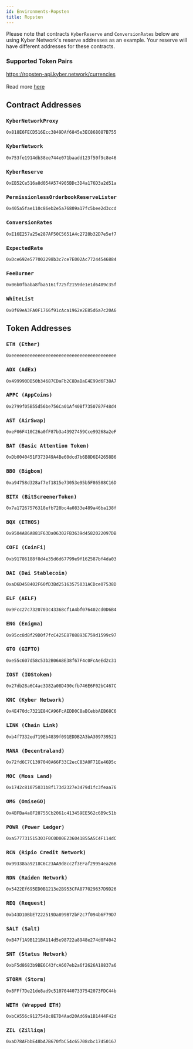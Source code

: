 ```yaml
---
id: Environments-Ropsten
title: Ropsten
---
```

[//]: # (tagline)
Please note that contracts `KyberReserve` and `ConversionRates` below are using Kyber Network's reserve addresses as an example. Your reserve will have different addresses for these contracts.

### Supported Token Pairs
https://ropsten-api.kyber.network/currencies <br><br>
Read more [here](api_abi-restfulapi.md#currencies)

## Contract Addresses
### `KyberNetworkProxy`
`0x818E6FECD516Ecc3849DAf6845e3EC868087B755`

### `KyberNetwork`
`0x753fe1914db38ee744e071baadd123f50f9c8e46`

### `KyberReserve`
`0xEB52Ce516a8d054A574905BDc3D4a176D3a2d51a`

### `PermissionlessOrderbookReserveLister`
`0x405a5fae110c86eb2e5a76809a17fc5bee2d3ccd`

### `ConversionRates`
`0xE16E257a25e287AF50C5651A4c2728b32D7e5ef7`

### `ExpectedRate`
`0xDce692e577002298b3c7ce7E002Ac77244546884`

### `FeeBurner`
`0x06b0fbaba8fba5161f725f2159de1e1d6409c35f`

### `WhiteList`
`0x0f69eA3FA0F1766f91cAca1962e2E85d6a7c20A6`

## Token Addresses
### `ETH (Ether)`
`0xeeeeeeeeeeeeeeeeeeeeeeeeeeeeeeeeeeeeeeee`

### `ADX (AdEx)`
`0x499990DB50b34687CDaFb2C8DaBaE4E99d6F38A7`

### `APPC (AppCoins)`
`0x2799f05B55d56be756Ca01Af40Bf7350787F48d4`

### `AST (AirSwap)`
`0xeF06F410C26a0fF87b3a43927459Cce99268a2eF`

### `BAT (Basic Attention Token)`
`0xDb0040451F373949A4Be60dcd7b6B8D6E42658B6`

### `BBO (Bigbom)`
`0xa94758d328af7ef1815e73053e95b5F86588C16D`

### `BITX (BitScreenerToken)`
`0x7a17267576318efb728bc4a0833e489a46ba138f`

### `BQX (ETHOS)`
`0x9504A86A881F63Da06302FB3639d4582022097DB`

### `COFI (CoinFi)`
`0xb91786188f8d4e35d6d67799e9f162587bf4da03`

### `DAI (Dai Stablecoin)`
`0xaD6D458402F60fD3Bd25163575031ACDce07538D`

### `ELF (AELF)`
`0x9Fcc27c7320703c43368cf1A4bf076402cd0D6B4`

### `ENG (Enigma)`
`0x95cc8d8f29D0f7fcC425E8708893E759d1599c97`

### `GTO (GIFTO)`
`0xe55c607d58c53b2B06A8E38f67F4c0FcAeEd2c31`

### `IOST (IOStoken)`
`0x27db28a6C4ac3D82a08D490cfb746E6F02bC467C`

### `KNC (Kyber Network)`
`0x4E470dc7321E84CA96FcAEDD0C8aBCebbAEB68C6`

### `LINK (Chain Link)`
`0xb4f7332ed719Eb4839f091EDDB2A3bA309739521`

### `MANA (Decentraland)`
`0x72fd6C7C1397040A66F33C2ecC83A0F71Ee46D5c`

### `MOC (Moss Land)`
`0x1742c81075031b8f173d2327e3479d1fc3feaa76`

### `OMG (OmiseGO)`
`0x4BFBa4a8F28755Cb2061c413459EE562c6B9c51b`

### `POWR (Power Ledger)`
`0xa577731515303F0C0D00E236041855A5C4F114dC`

### `RCN (Ripio Credit Network)`
`0x99338aa9218C6C23AA9d8cc2f3EFaf29954ea26B`

### `RDN (Raiden Network)`
`0x5422Ef695ED0B1213e2B953CFA877029637D9D26`

### `REQ (Request)`
`0xb43D10BbE7222519Da899B72bF2c7f094b6F79D7`

### `SALT (Salt)`
`0xB47f1A9B121BA114d5e98722a8948e274d0F4042`

### `SNT (Status Network)`
`0xbF5d8683b9BE6C43fcA607eb2a6f2626A18837a6`

### `STORM (Storm)`
`0x8FFf7De21de8ad9c510704407337542073FDC44b`

### `WETH (Wrapped ETH)`
`0xbCA556c912754Bc8E7D4Aad20Ad69a1B1444F42d`

### `ZIL (Zilliqa)`
`0xaD78AFbbE48bA7B670fbC54c65708cbc17450167`
